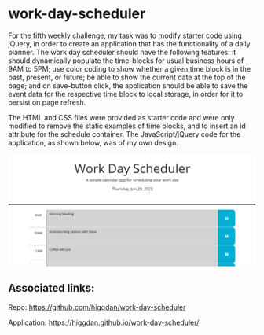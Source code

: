 # work-day-scheduler

For the fifth weekly challenge, my task was to modify starter code using jQuery, in order to create an application that has the functionality of a daily planner. The work day scheduler should have the following features: it should dynamically populate the time-blocks for usual business hours of 9AM to 5PM; use color coding to show whether a given time block is in the past, present, or future; be able to show the current date at the top of the page; and on save-button click, the application should be able to save the event data for the respective time block to local storage, in order for it to persist on page refresh.

The HTML and CSS files were provided as starter code and were only modified to remove the static examples of time blocks, and to insert an id attribute for the schedule container. The JavaScript/jQuery code for the application, as shown below, was of my own design.

![An example of the Word Day Scheduler](./assets/images/wds-application.png)

## Associated links:

Repo:
https://github.com/higgdan/work-day-scheduler

Application:
https://higgdan.github.io/work-day-scheduler/
